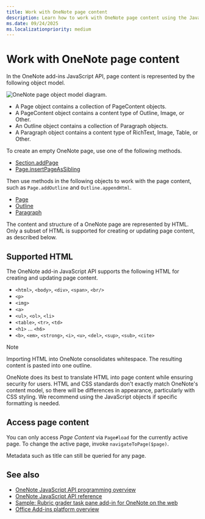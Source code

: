 ```yaml
---
title: Work with OneNote page content
description: Learn how to work with OneNote page content using the JavaScript API.
ms.date: 09/24/2025
ms.localizationpriority: medium
---
```


# Work with OneNote page content

In the OneNote add-ins JavaScript API, page content is represented by the following object model.

  ![OneNote page object model diagram.](../images/one-note-om-page.png)

- A Page object contains a collection of PageContent objects.
- A PageContent object contains a content type of Outline, Image, or Other.
- An Outline object contains a collection of Paragraph objects.
- A Paragraph object contains a content type of RichText, Image, Table, or Other.

To create an empty OneNote page, use one of the following methods.

- [Section.addPage](/javascript/api/onenote/onenote.section#onenote-onenote-section-addpage-member(1))
- [Page.insertPageAsSibling](/javascript/api/onenote/onenote.section#onenote-onenote-section-insertsectionassibling-member(1))

Then use methods in the following objects to work with the page content, such as `Page.addOutline` and `Outline.appendHtml`.

- [Page](/javascript/api/onenote/onenote.page)
- [Outline](/javascript/api/onenote/onenote.outline)
- [Paragraph](/javascript/api/onenote/onenote.paragraph)

The content and structure of a OneNote page are represented by HTML. Only a subset of HTML is supported for creating or updating page content, as described below.

## Supported HTML

The OneNote add-in JavaScript API supports the following HTML for creating and updating page content.

- `<html>`, `<body>`, `<div>`, `<span>`, `<br/>`
- `<p>`
- `<img>`
- `<a>`
- `<ul>`, `<ol>`, `<li>`
- `<table>`, `<tr>`, `<td>`
- `<h1>` ... `<h6>`
- `<b>`, `<em>`, `<strong>`, `<i>`, `<u>`, `<del>`, `<sup>`, `<sub>`, `<cite>`

> [!NOTE]
> Importing HTML into OneNote consolidates whitespace. The resulting content is pasted into one outline.

OneNote does its best to translate HTML into page content while ensuring security for users. HTML and CSS standards don't exactly match OneNote's content model, so there will be differences in appearance, particularly with CSS styling. We recommend using the JavaScript objects if specific formatting is needed.

## Access page content


You can only access *Page Content* via `Page#load` for the currently active page. To change the active page, invoke `navigateToPage($page)`.

Metadata such as title can still be queried for any page.

## See also

- [OneNote JavaScript API programming overview](onenote-add-ins-programming-overview.md)
- [OneNote JavaScript API reference](../reference/overview/onenote-add-ins-javascript-reference.md)
- [Sample: Rubric grader task pane add-in for OneNote on the web](https://github.com/OfficeDev/Office-Add-in-samples/tree/main/Samples/onenote-add-in-rubric-grader)
- [Office Add-ins platform overview](../overview/office-add-ins.md)
